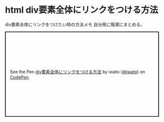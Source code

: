 # html div要素全体にリンクをつける方法
div要素全体にリンクをつけたい時の方法メモ
自分用に簡潔にまとめる。

<p class="codepen" data-height="279" data-theme-id="0" data-default-tab="html,result" data-user="iwato" data-slug-hash="moJwZV" style="height: 279px; box-sizing: border-box; display: flex; align-items: center; justify-content: center; border: 2px solid black; margin: 1em 0; padding: 1em;" data-pen-title="div要素全体にリンクをつける方法">
  <span>See the Pen <a href="https://codepen.io/iwato/pen/moJwZV/">
  div要素全体にリンクをつける方法</a> by iwato (<a href="https://codepen.io/iwato">@iwato</a>)
  on <a href="https://codepen.io">CodePen</a>.</span>
</p>
<script async src="https://static.codepen.io/assets/embed/ei.js"></script>
